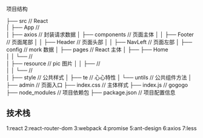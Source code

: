 项目结构

├── src // React  
│ ├── App //  
│ ├── axios // 封装请求数据
│ ├── components // 页面主体
│ │ ├── Footer // 页面尾部
│ │ ├── Header // 页面头部
│ │ ├── NavLeft // 页面左部
│ ├── config // mork 数据
│ ├── pages // React 主体
│ ├── ├── Home  
│ │ └── //  
│ ├── resource // pic 图片
│ │ ├── //  
│ │ └── //  
│ ├── style // 公共样式
│ ├── te // 心心特性
│ └── untils // 公共组件方法
│
├── admin // 页面入口
├── index.css // 主体样式
├── index.js // gogogo
├── node_modules // 项目依赖包
├── package.json // 项目配置信息

## 技术栈

1:react
2:react-router-dom
3:webpack
4:promise
5:ant-design
6:axios
7:less
